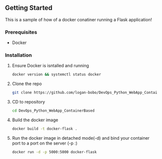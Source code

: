 <!-- GETTING STARTED -->
## Getting Started
This is a sample of how of a docker conatiner running a Flask application! 

### Prerequisites
* Docker


### Installation
1. Ensure Docker is isntalled and running 
    ```sh
    docker version && systemctl status docker
    ```
2. Clone the repo
   ```sh
   git clone https://github.com/logan-bobo/DevOps_Python_WebApp_ContainerBased.git
   ```
3. CD to repository
   ```sh 
   cd DevOps_Python_WebApp_ContainerBased
   ```
4. Build the docker image
   ```sh
   docker build -t docker-flask .
   ```
5. Run the docker image in detached mode(-d) and bind your container port to a port on the server (-p <port>:<port>)
   ```sh 
   docker run -d -p 5000:5000 docker-flask
   ```